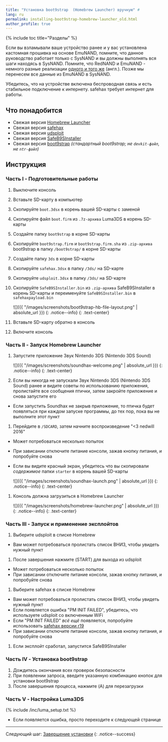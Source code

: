 ```yaml
---
title: "Установка boot9strap  (Homebrew Launcher) вручную" #
lang: ru
permalink: installing-boot9strap-homebrew-launcher_old.html
author_profile: true
---
```

{% include toc title="Разделы" %}

Если вы взламывали ваше устройство ранее и у вас установлена кастомная прошивка на основе EmuNAND, помните, что данное руководство работает только с SysNAND и вы должны выполнять вся шаги находясь в SysNAND. Помните, что RedNAND и EmuNAND - немного разные реализации [одного и того же](http://3dbrew.org/wiki/NAND_Redirection) (англ.). Позже мы перенесем все данные из EmuNAND в SysNAND.

Убедитесь, что на устройстве включена беспроводная связь и есть стабильное подключение к интернету. safehax требует интернет для работы.

## Что понадобится

* Свежая версия [Homebrew Launcher](https://github.com/fincs/new-hbmenu/releases)
* Свежая версия [safehax](https://github.com/TiniVi/safehax/releases/latest)
* Свежая версия [udsploit](https://github.com/smealum/udsploit/releases/latest)
* Свежая версия [SafeB9SInstaller](https://github.com/d0k3/SafeB9SInstaller/releases/latest)
* Свежая версия [boot9strap](https://github.com/SciresM/boot9strap/releases/latest) *(стандартный boot9strap; не `devkit-файл`, не `ntr-файл`)*

## Инструкция

### Часть I - Подготовительные работы

1. Выключите консоль
1. Вставьте SD-карту в компьютер
1. Скопируйте `boot.3dsx` в корень вашей SD-карты с заменой
1. Скопируйте файл `boot.firm` из `.7z-архива` Luma3DS в корень SD-карты
1. Создайте папку `boot9strap` в корне SD-карты
1. Скопируйте `boot9strap.firm` и `boot9strap.firm.sha` из `.zip-архива` boot9strap в папку `/boot9strap/` в корне SD-карты
1. Создайте папку `3ds` в корне SD-карты
1. Скопируйте `safehax.3dsx` в папку `/3ds/` на SD-карте
1. Скопируйте `udsploit.3dsx` в папку `/3ds/` на SD-карте
1. Скопируйте `SafeB9SInstaller.bin` из `.zip-архива` SafeB9SInstaller в корень SD-карты и переименуйте `SafeB9SInstaller.bin` в `safehaxpayload.bin`

    ![]({{ "/images/screenshots/boot9strap-hb-file-layout.png" | absolute_url }})
    {: .notice--info}
	{: .text-center}

1. Вставьте SD-карту обратно в консоль
1. Включите консоль

### Часть II - Запуск Homebrew Launcher

1. Запустите приложение Звук Nintendo 3DS (Nintendo 3DS Sound)

    ![]({{ "/images/screenshots/soundhax-welcome.png" | absolute_url }})
    {: .notice--info}
	{: .text-center}

1. Если вы никогда не запускали Звук Nintendo 3DS (Nintendo 3DS Sound) ранее и видите советы по использованию приложения, пролистайте все сообщения птички, затем закройте приложение и снова запустите его
  + Если запустить Soundhax не закрыв приложение, то птичка будет появляться при каждом запуске программы, до тех пор, пока вы не выполните этот пункт
1. Перейдите в `/SDCARD`, затем начните воспроизведение "<3 nedwill 2016"
  + Может потребоваться несколько попыток
  + При зависании отключите питание консоли, зажав кнопку питания, и попробуйте снова
  + Если вы видите красный экран, убедитесь что вы скопировали _содержимое_ папки `starter` в корень вашей SD-карты

    ![]({{ "/images/screenshots/soundhax-launch.png" | absolute_url }})
    {: .notice--info}
	{: .text-center}

1. Консоль должна загрузиться в Homebrew Launcher

    ![]({{ "/images/screenshots/homebrew-launcher.png" | absolute_url }})
    {: .notice--info}
	{: .text-center}
	
### Часть III - Запуск и применение эксплойтов

1. Выберите udsploit в списке Homebrew
  + Вам может потребоваться пролистать список ВНИЗ, чтобы увидеть нужный пункт
1. После завершения нажмите (START) для выхода из udsploit
  + Может потребоваться несколько попыток
  + При зависании отключите питание консоли, зажав кнопку питания, и попробуйте снова
1. Выберите safehax в списке Homebrew
  + Вам может потребоваться пролистать список ВНИЗ, чтобы увидеть нужный пункт
  + Если появляется ошибка "PM INIT FAILED", убедитесь, что используете udsploit со включенным WiFi
  + Если "PM INIT FAILED" *всё ещё* появляется, попробуйте использовать [safehax версии r19](https://github.com/TiniVi/safehax/releases/tag/r19)
  + При зависании отключите питание консоли, зажав кнопку питания, и попробуйте снова
1. Если эксплойт сработал, запустится SafeB9SInstaller

### Часть IV - Установка boot9strap

1. Дождитесь окончания всех проверок безопасности
1. При появлении запроса, введите указанную комбинацию кнопок для установки boot9strap
1. После завершения процесса, нажмите (A) для перезагрузки

### Часть V - Настройка Luma3DS

{% include /inc/luma_setup.txt %}
  + Если появляется ошибка, просто переходите к следующей странице

___

Следующий шаг: [Завершение установки](finalizing-setup_old)
{: .notice--success}

